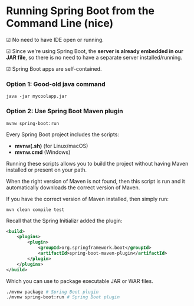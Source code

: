 # Running Spring Boot from the Command Line (nice)

&#x2611; No need to have IDE open or running.

&#x2611; Since we're using Spring Boot, the **server is already embedded in our
JAR file**, so there is no need to have a separate server installed/running.

&#x2611; Spring Boot apps are self-contained.

### Option 1: Good-old java command

```java -jar mycoolapp.jar```

### Option 2: Use Spring Boot Maven plugin

```mvnw spring-boot:run```

Every Spring Boot project includes the scripts:

- **mvnw(.sh)** (for Linux/macOS)
- **mvnw.cmd** (Windows)

Running these scripts allows you to build the project without having Maven
installed or present on your path.

When the right version of Maven is not found, then this script is run and it automatically
downloads the correct version of Maven.

If you have the correct version of Maven installed, then simply run:
```
mvn clean compile test
```

Recall that the Spring Initializr added the plugin:
```xml
<build>
    <plugins>
        <plugin>
            <groupId>org.springframework.boot</groupId>
            <artifactId>spring-boot-maven-plugin</artifactId>
        </plugin>
    </plugins>
</build>
```
Which you can use to package executable JAR or WAR files.

```bash
./mvnw package # Spring Boot plugin
./mvnw spring-boot:run # Spring Boot plugin
```